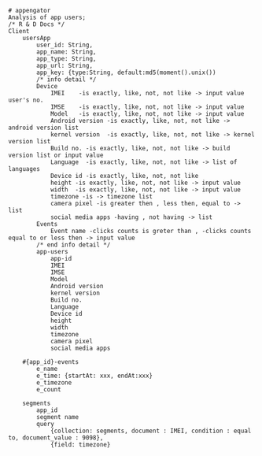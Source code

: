 	# appengator
	Analysis of app users;
	/* R & D Docs */
	Client
		usersApp
			user_id: String,
		    app_name: String,
		    app_type: String,
		    app_url: String,
		    app_key: {type:String, default:md5(moment().unix())
		    /* info detail */
			Device
				IMEI  	-is exactly, like, not, not like -> input value user's no.
				IMSE 	-is exactly, like, not, not like -> input value
				Model	-is exactly, like, not, not like -> input value
				Android version	-is exactly, like, not, not like -> android version list
				kernel version 	-is exactly, like, not, not like -> kernel version list
				Build no. -is exactly, like, not, not like -> build  version list or input value
				Language  -is exactly, like, not, not like -> list of languages
				Device id -is exactly, like, not, not like
				height -is exactly, like, not, not like -> input value 
				width  -is exactly, like, not, not like -> input value
				timezone -is -> timezone list
				camera pixel -is greater then , less then, equal to -> list
				social media apps -having , not having -> list
			Events
				Event name -clicks counts is greter than , -clicks counts equal to or less then -> input value
			/* end info detail */
			app-users
				app-id
				IMEI
				IMSE
				Model
				Android version
				kernel version
				Build no.
				Language
				Device id
				height
				width
				timezone
				camera pixel
				social media apps	

		#{app_id}-events
			e_name
			e_time: {startAt: xxx, endAt:xxx}
			e_timezone
			e_count

		segments
			app_id
			segment name
			query 
				{collection: segments, document : IMEI, condition : equal to, document_value : 9098},
				{field: timezone} 




